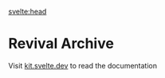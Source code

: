 <svelte:head>

<meta name="description" content="Blog posts and reviews about revivals" />
<title>Revival Archive</title>
</svelte:head>

# Revival Archive

Visit [kit.svelte.dev](https://kit.svelte.dev) to read the documentation
